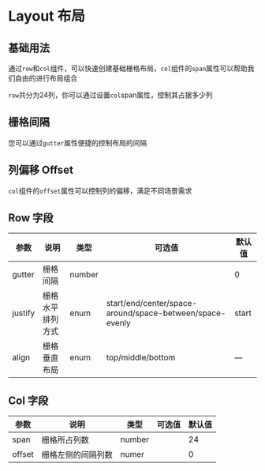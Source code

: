 # Layout 布局

## 基础用法

通过`row`和`col`组件，可以快速创建基础栅格布局，`col`组件的`span`属性可以帮助我们自由的进行布局组合

`row`共分为24列，你可以通过设置`col`span属性，控制其占据多少列

<preview path="./layout.vue" title="基础布局使用"></preview>

## 栅格间隔

您可以通过`gutter`属性便捷的控制布局的间隔

<preview path="./layout-gutter.vue" title="栅格间隔"></preview>

## 列偏移 Offset

`col`组件的`offset`属性可以控制列的偏移，满足不同场景需求

<preview path="./layout-offset.vue" title="列偏移"></preview>

## Row 字段
| 参数    | 说明   | 类型    | 可选值                                             | 默认值  |
| ------- | ------ | ------- | -------------------------------------------------- | ------- |
| gutter    |  栅格间隔  | number  |                                | 0 |
| justify    | 栅格水平排列方式 | enum  | start/end/center/space-around/space-between/space-evenly | start |
| align | 栅格垂直布局 | enum | top/middle/bottom | —                                                  |    |

## Col 字段


| 参数    | 说明   | 类型    | 可选值                                             | 默认值  |
| ------- | ------ | ------- | -------------------------------------------------- | ------- |
| span    |  栅格所占列数  |  number  |                                | 24 |
| offset    | 栅格左侧的间隔列数 | numer  | | 0 |